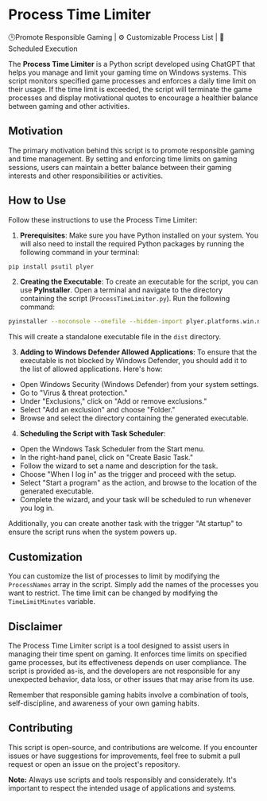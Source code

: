 # Process Time Limiter

🕒Promote Responsible Gaming | ⚙️ Customizable Process List | 📆 Scheduled Execution

The **Process Time Limiter** is a Python script developed using ChatGPT that helps you manage and limit your gaming time on Windows systems. This script monitors specified game processes and enforces a daily time limit on their usage. If the time limit is exceeded, the script will terminate the game processes and display motivational quotes to encourage a healthier balance between gaming and other activities.

## Motivation

The primary motivation behind this script is to promote responsible gaming and time management. By setting and enforcing time limits on gaming sessions, users can maintain a better balance between their gaming interests and other responsibilities or activities.

## How to Use

Follow these instructions to use the Process Time Limiter:

1. **Prerequisites**: Make sure you have Python installed on your system. You will also need to install the required Python packages by running the following command in your terminal:

```bash
pip install psutil plyer
```

2. **Creating the Executable**: To create an executable for the script, you can use **PyInstaller**. Open a terminal and navigate to the directory containing the script (`ProcessTimeLimiter.py`). Run the following command:

```bash
pyinstaller --noconsole --onefile --hidden-import plyer.platforms.win.notification ProcessTimeLimiter.py
```


This will create a standalone executable file in the `dist` directory.

3. **Adding to Windows Defender Allowed Applications**: To ensure that the executable is not blocked by Windows Defender, you should add it to the list of allowed applications. Here's how:

- Open Windows Security (Windows Defender) from your system settings.
- Go to "Virus & threat protection."
- Under "Exclusions," click on "Add or remove exclusions."
- Select "Add an exclusion" and choose "Folder."
- Browse and select the directory containing the generated executable.

4. **Scheduling the Script with Task Scheduler**:

- Open the Windows Task Scheduler from the Start menu.
- In the right-hand panel, click on "Create Basic Task."
- Follow the wizard to set a name and description for the task.
- Choose "When I log in" as the trigger and proceed with the setup.
- Select "Start a program" as the action, and browse to the location of the generated executable.
- Complete the wizard, and your task will be scheduled to run whenever you log in.

Additionally, you can create another task with the trigger "At startup" to ensure the script runs when the system powers up.

## Customization

You can customize the list of processes to limit by modifying the `ProcessNames` array in the script. Simply add the names of the processes you want to restrict. The time limit can be changed by modifying the `TimeLimitMinutes` variable.

## Disclaimer

The Process Time Limiter script is a tool designed to assist users in managing their time spent on gaming. It enforces time limits on specified game processes, but its effectiveness depends on user compliance. The script is provided as-is, and the developers are not responsible for any unexpected behavior, data loss, or other issues that may arise from its use.

Remember that responsible gaming habits involve a combination of tools, self-discipline, and awareness of your own gaming habits.

## Contributing

This script is open-source, and contributions are welcome. If you encounter issues or have suggestions for improvements, feel free to submit a pull request or open an issue on the project's repository.

**Note:** Always use scripts and tools responsibly and considerately. It's important to respect the intended usage of applications and systems.
